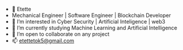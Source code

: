 - 👋 Etette
- Mechanical Engineer | Software Engineer | Blockchain Developer
- 👀 I’m interested in Cyber Security | Artificial Inteligence | web3
- 🌱 I’m currently studying Machine Learning and Artificial Intelligence
- 💞️ I’m open to collaborate on any project
- 📫 etettetok5@gmail.com

<!---
Etette/Etette is a ✨ special ✨ repository because its `README.md` (this file) appears on your GitHub profile.
You can click the Preview link to take a look at your changes.
--->
